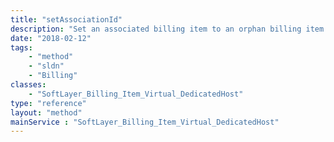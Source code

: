 ```yaml
---
title: "setAssociationId"
description: "Set an associated billing item to an orphan billing item. Associations allow you to tie an 'orphaned' billing item, any non-server billing item that doesn't have a parent item such as secondary IP subnets or StorageLayer accounts, to a server billing item. You may only set an association for an orphan to a server. You cannot associate a server to an orphan if the either the server or orphan billing items have a cancellation date set. "
date: "2018-02-12"
tags:
    - "method"
    - "sldn"
    - "Billing"
classes:
    - "SoftLayer_Billing_Item_Virtual_DedicatedHost"
type: "reference"
layout: "method"
mainService : "SoftLayer_Billing_Item_Virtual_DedicatedHost"
---
```

